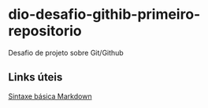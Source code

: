 # dio-desafio-githib-primeiro-repositorio
Desafio de projeto sobre Git/Github

## Links úteis

[Sintaxe básica Markdown](https://www.markdownguide.org/basic-syntax/)
